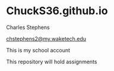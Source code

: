 # ChuckS36.github.io

Charles Stephens

chstephens2@my.waketech.edu

This is my school account 

This repository will hold assignments 